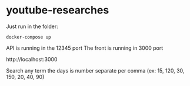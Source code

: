 # youtube-researches

Just run in the folder:

`
docker-compose up
`

API is running in the 12345 port
The front is running in 3000 port

http://localhost:3000

Search any term
the days is number separate per comma (ex: 15, 120, 30, 150, 20, 40, 90)

